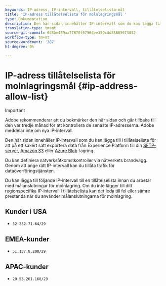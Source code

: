 ```yaml
---
keywords: IP-adress, IP-intervall, tillåtelselista-mål
title: 'IP-adress tillåtelselista för molnlagringsmål '
type: Dokumentation
description: Den här sidan innehåller IP-intervall som du kan lägga till i tillåtelselista för att på ett säkert sätt exportera data från Experience Platform till din SFTP-server, Amazon S3 eller Azure Blob-lagring.
translation-type: tm+mt
source-git-commit: 648be489aa77870f67564ee350c4d85885673832
workflow-type: tm+mt
source-wordcount: '187'
ht-degree: 0%

---
```



# IP-adress tillåtelselista för molnlagringsmål {#ip-address-allow-list}

>[!IMPORTANT]
>
> Adobe rekommenderar att du bokmärker den här sidan och går tillbaka till den var tredje månad för att kontrollera de senaste IP-adresserna. Adobe meddelar inte om nya IP-intervall.

Den här sidan innehåller IP-intervall som du kan lägga till i tillåtelselista för att på ett säkert sätt exportera data från Experience Platform till din [SFTP-server](./sftp.md), [Amazon S3](./amazon-s3.md) eller [Azure Blob](./azure-blob.md)-lagring.

Du kan definiera nätverksåtkomstkontroller via nätverkets brandvägg. Genom att ange rätt IP-intervall kan du tillåta trafik för dataöverföringstjänsten.

Du kan lägga till följande IP-intervall till en tillåtelselista innan du arbetar med målanslutningar för molnlagring. Om du inte lägger till ditt regionspecifika IP-intervall i tillåtelselista kan det leda till fel eller sämre prestanda när du använder målanslutningarna för molnlagring.

## Kunder i USA

* `52.252.71.64/29`

## EMEA-kunder

* `51.137.8.208/29`

## APAC-kunder

* `20.53.201.168/29`